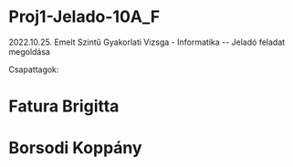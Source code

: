 # Proj1-Jelado-10A_F
2022.10.25. Emelt Szintű Gyakorlati Vizsga - Informatika -- Jeladó feladat megoldása

Csapattagok:
# Fatura Brigitta
# Borsodi Koppány